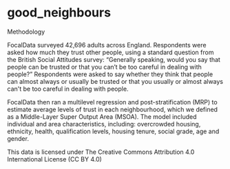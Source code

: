# good_neighbours

Methodology

FocalData surveyed 42,696 adults across England. Respondents were asked how much they trust other people, using a standard question from the British Social Attitudes survey: “Generally speaking, would you say that people can be trusted or that you can’t be too careful in dealing with people?” Respondents were asked to say whether they think that people can almost always or usually be trusted or that you usually or almost always can't be too careful in dealing with people.

FocalData then ran a multilevel regression and post-stratification (MRP) to estimate average levels of trust in each neighbourhood, which we defined as a Middle-Layer Super Output Area (MSOA). The model included individual and area characteristics, including: overcrowded housing, ethnicity, health, qualification levels, housing tenure, social grade, age and gender.

This data is licensed under The Creative Commons Attribution 4.0 International License (CC BY 4.0)
